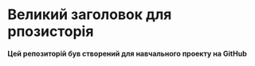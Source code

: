 # Великий заголовок для рпозисторія
**Цей репозиторій був створений для навчального проекту на GitHub**

